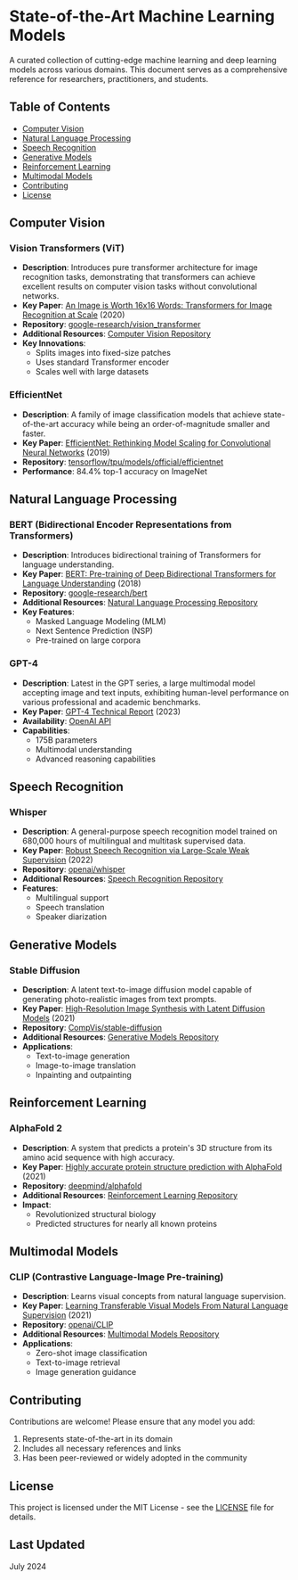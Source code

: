 # State-of-the-Art Machine Learning Models

A curated collection of cutting-edge machine learning and deep learning models across various domains. This document serves as a comprehensive reference for researchers, practitioners, and students.

## Table of Contents
- [Computer Vision](#computer-vision)
- [Natural Language Processing](#natural-language-processing)
- [Speech Recognition](#speech-recognition)
- [Generative Models](#generative-models)
- [Reinforcement Learning](#reinforcement-learning)
- [Multimodal Models](#multimodal-models)
- [Contributing](#contributing)
- [License](#license)

## Computer Vision

### Vision Transformers (ViT)
- **Description**: Introduces pure transformer architecture for image recognition tasks, demonstrating that transformers can achieve excellent results on computer vision tasks without convolutional networks.
- **Key Paper**: [An Image is Worth 16x16 Words: Transformers for Image Recognition at Scale](https://arxiv.org/abs/2010.11929) (2020)
- **Repository**: [google-research/vision_transformer](https://github.com/google-research/vision_transformer)
- **Additional Resources**: [Computer Vision Repository](https://github.com/riveratlas/Computer-Vision)
- **Key Innovations**:
  - Splits images into fixed-size patches
  - Uses standard Transformer encoder
  - Scales well with large datasets

### EfficientNet
- **Description**: A family of image classification models that achieve state-of-the-art accuracy while being an order-of-magnitude smaller and faster.
- **Key Paper**: [EfficientNet: Rethinking Model Scaling for Convolutional Neural Networks](https://arxiv.org/abs/1905.11946) (2019)
- **Repository**: [tensorflow/tpu/models/official/efficientnet](https://github.com/tensorflow/tpu/tree/master/models/official/efficientnet)
- **Performance**: 84.4% top-1 accuracy on ImageNet

## Natural Language Processing

### BERT (Bidirectional Encoder Representations from Transformers)
- **Description**: Introduces bidirectional training of Transformers for language understanding.
- **Key Paper**: [BERT: Pre-training of Deep Bidirectional Transformers for Language Understanding](https://arxiv.org/abs/1810.04805) (2018)
- **Repository**: [google-research/bert](https://github.com/google-research/bert)
- **Additional Resources**: [Natural Language Processing Repository](https://github.com/riveratlas/Natural-Language-Processing)
- **Key Features**:
  - Masked Language Modeling (MLM)
  - Next Sentence Prediction (NSP)
  - Pre-trained on large corpora

### GPT-4
- **Description**: Latest in the GPT series, a large multimodal model accepting image and text inputs, exhibiting human-level performance on various professional and academic benchmarks.
- **Key Paper**: [GPT-4 Technical Report](https://arxiv.org/abs/2303.08774) (2023)
- **Availability**: [OpenAI API](https://openai.com/research/gpt-4)
- **Capabilities**:
  - 175B parameters
  - Multimodal understanding
  - Advanced reasoning capabilities

## Speech Recognition

### Whisper
- **Description**: A general-purpose speech recognition model trained on 680,000 hours of multilingual and multitask supervised data.
- **Key Paper**: [Robust Speech Recognition via Large-Scale Weak Supervision](https://cdn.openai.com/papers/whisper.pdf) (2022)
- **Repository**: [openai/whisper](https://github.com/openai/whisper)
- **Additional Resources**: [Speech Recognition Repository](https://github.com/riveratlas/Speech-Recognition)
- **Features**:
  - Multilingual support
  - Speech translation
  - Speaker diarization

## Generative Models

### Stable Diffusion
- **Description**: A latent text-to-image diffusion model capable of generating photo-realistic images from text prompts.
- **Key Paper**: [High-Resolution Image Synthesis with Latent Diffusion Models](https://arxiv.org/abs/2112.10752) (2021)
- **Repository**: [CompVis/stable-diffusion](https://github.com/CompVis/stable-diffusion)
- **Additional Resources**: [Generative Models Repository](https://github.com/riveratlas/Generative-Models)
- **Applications**:
  - Text-to-image generation
  - Image-to-image translation
  - Inpainting and outpainting

## Reinforcement Learning

### AlphaFold 2
- **Description**: A system that predicts a protein's 3D structure from its amino acid sequence with high accuracy.
- **Key Paper**: [Highly accurate protein structure prediction with AlphaFold](https://www.nature.com/articles/s41586-021-03819-2) (2021)
- **Repository**: [deepmind/alphafold](https://github.com/deepmind/alphafold)
- **Additional Resources**: [Reinforcement Learning Repository](https://github.com/riveratlas/Reinforcement-Learning)
- **Impact**:
  - Revolutionized structural biology
  - Predicted structures for nearly all known proteins

## Multimodal Models

### CLIP (Contrastive Language-Image Pre-training)
- **Description**: Learns visual concepts from natural language supervision.
- **Key Paper**: [Learning Transferable Visual Models From Natural Language Supervision](https://arxiv.org/abs/2103.00020) (2021)
- **Repository**: [openai/CLIP](https://github.com/openai/CLIP)
- **Additional Resources**: [Multimodal Models Repository](https://github.com/riveratlas/Multimodal-Models)
- **Applications**:
  - Zero-shot image classification
  - Text-to-image retrieval
  - Image generation guidance

## Contributing
Contributions are welcome! Please ensure that any model you add:
1. Represents state-of-the-art in its domain
2. Includes all necessary references and links
3. Has been peer-reviewed or widely adopted in the community

## License
This project is licensed under the MIT License - see the [LICENSE](LICENSE) file for details.

## Last Updated
July 2024